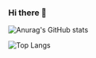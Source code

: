 ### Hi there 👋

![Anurag's GitHub stats](https://github-readme-stats.vercel.app/api?username=jinno&theme=gruvbox)

![Top Langs](https://github-readme-stats.vercel.app/api/top-langs/?username=jinno&theme=gruvbox)

<!--
**kjinno-cq/kjinno-cq** is a ✨ _special_ ✨ repository because its `README.md` (this file) appears on your GitHub profile.

Here are some ideas to get you started:

- 🔭 I’m currently working on ...
- 🌱 I’m currently learning ...
- 👯 I’m looking to collaborate on ...
- 🤔 I’m looking for help with ...
- 💬 Ask me about ...
- 📫 How to reach me: ...
- 😄 Pronouns: ...
- ⚡ Fun fact: ...
-->
